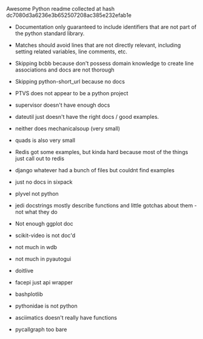 Awesome Python readme collected at hash dc7080d3a6236e3b652507208ac385e232efab1e

* Documentation only guaranteed to include identifiers that are not part of the python standard library.
* Matches should avoid lines that are not directly relevant, including setting related variables, line comments, etc.

* Skipping bcbb because don't possess domain knowledge to create line associations and docs are not thorough
* Skipping python-short_url because no docs
* PTVS does not appear to be a python project
* supervisor doesn't have enough docs
* dateutil just doesn't have the right docs / good examples.
* neither does mechanicalsoup (very small)
* quads is also very small
* Redis got some examples, but kinda hard because most of the things just call out to redis
* django whatever had a bunch of files but couldnt find examples
* just no docs in sixpack
* plyvel not python
* jedi docstrings mostly describe functions and little gotchas about them - not what they do
* Not enough ggplot doc
* scikit-video is not doc'd
* not much in wdb
* not much in pyautogui
* doitlive
* facepi just api wrapper
* bashplotlib
* pythonidae is not python
* asciimatics doesn't really have functions
* pycallgraph too bare
